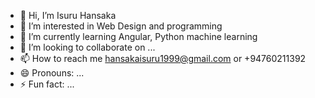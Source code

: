 - 👋 Hi, I’m Isuru Hansaka
- 👀 I’m interested in Web Design and programming
- 🌱 I’m currently learning Angular, Python machine learning
- 💞️ I’m looking to collaborate on ...
- 📫 How to reach me hansakaisuru1999@gmail.com or +94760211392
- 😄 Pronouns: ...
- ⚡ Fun fact: ...

<!---
HansakaIsuru/HansakaIsuru is a ✨ special ✨ repository because its `README.md` (this file) appears on your GitHub profile.
You can click the Preview link to take a look at your changes.
--->
